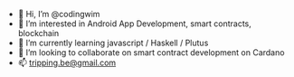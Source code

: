 - 👋 Hi, I’m @codingwim
- 👀 I’m interested in Android App Development, smart contracts, blockchain
- 🌱 I’m currently learning javascript / Haskell / Plutus
- 💞️ I’m looking to collaborate on smart contract development on Cardano
- 📫 tripping.be@gmail.com
